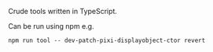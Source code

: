 Crude tools written in TypeScript.

Can be run using npm e.g.

`npm run tool -- dev-patch-pixi-displayobject-ctor revert`